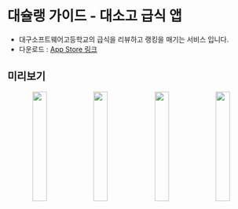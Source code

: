 # 대슐랭 가이드 - 대소고 급식 앱

- 대구소프트웨어고등학교의 급식을 리뷰하고 랭킹을 매기는 서비스 입니다. </br>
- 다운로드 : [App Store 링크](https://apps.apple.com/us/app/%EB%8C%80%EC%8A%90%EB%9E%AD-%EA%B0%80%EC%9D%B4%EB%93%9C-%EB%8C%80%EC%86%8C%EA%B3%A0-%EA%B8%89%EC%8B%9D-%EC%95%B1/id1671086233)

## 미리보기
<p align="center" width="100%">
  <img width="23.9%" src = "https://github.com/Daechelin-Guide/daechelin-guide-ios/assets/104059751/c25ea51f-eb69-4411-8fa4-11e746580eb1">
  <img width="23.9%" src = "https://github.com/Daechelin-Guide/daechelin-guide-ios/assets/104059751/cda5eb72-c016-4322-bd98-bee9cf1c4197">
  <img width="23.9%" src = "https://github.com/Daechelin-Guide/daechelin-guide-ios/assets/104059751/8aa0b52c-5bda-4b39-9721-106484e2df11">
  <img width="23.9%" src = "https://github.com/Daechelin-Guide/daechelin-guide-ios/assets/104059751/038057ee-fe2f-4c74-8050-0e44e6e10dce">
</p>
